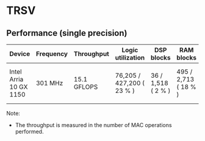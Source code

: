 # TRSV

## Performance (single precision)

| Device | Frequency | Throughput | Logic utilization | DSP blocks | RAM blocks | Efficiency | Matrix and vector Size | Device compiler |
| ------ | --------- | ---------- | ----------------- | ---------- | ---------- | -----------| ----------- | --------------- |
| Intel Arria 10 GX 1150 | 301 MHz | 15.1 GFLOPS | 76,205 / 427,200 ( 23 % ) | 36 / 1,518 ( 2 % ) | 495 / 2,713 ( 18 % ) | 89 % DDR efficiency | A(16K,16K) * X(16K)  | aoc 19.4.0 (on s001-n137) |
Note: 

- The throughput is measured in the number of MAC operations performed.
